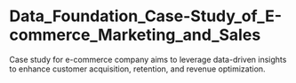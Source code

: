 # Data_Foundation_Case-Study_of_E-commerce_Marketing_and_Sales
Case study for e-commerce company aims to leverage data-driven insights to enhance customer acquisition, retention, and revenue optimization. 
